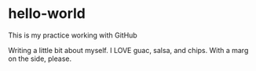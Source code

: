 # hello-world
This is my practice working with GitHub


Writing a little bit about myself.
I LOVE guac, salsa, and chips. With a marg on the side, please.
